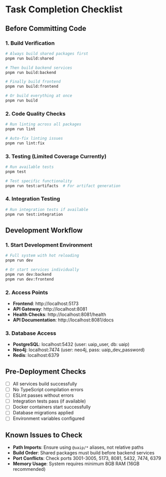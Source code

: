 # Task Completion Checklist

## Before Committing Code

### 1. Build Verification
```bash
# Always build shared packages first
pnpm run build:shared

# Then build backend services
pnpm run build:backend

# Finally build frontend
pnpm run build:frontend

# Or build everything at once
pnpm run build
```

### 2. Code Quality Checks
```bash
# Run linting across all packages
pnpm run lint

# Auto-fix linting issues
pnpm run lint:fix
```

### 3. Testing (Limited Coverage Currently)
```bash
# Run available tests
pnpm test

# Test specific functionality
pnpm run test:artifacts  # For artifact generation
```

### 4. Integration Testing
```bash
# Run integration tests if available
pnpm run test:integration
```

## Development Workflow

### 1. Start Development Environment
```bash
# Full system with hot reloading
pnpm run dev

# Or start services individually
pnpm run dev:backend
pnpm run dev:frontend
```

### 2. Access Points
- **Frontend**: http://localhost:5173
- **API Gateway**: http://localhost:8081
- **Health Checks**: http://localhost:8081/health
- **API Documentation**: http://localhost:8081/docs

### 3. Database Access
- **PostgreSQL**: localhost:5432 (user: uaip_user, db: uaip)
- **Neo4j**: localhost:7474 (user: neo4j, pass: uaip_dev_password)
- **Redis**: localhost:6379

## Pre-Deployment Checks
- [ ] All services build successfully
- [ ] No TypeScript compilation errors
- [ ] ESLint passes without errors
- [ ] Integration tests pass (if available)
- [ ] Docker containers start successfully
- [ ] Database migrations applied
- [ ] Environment variables configured

## Known Issues to Check
- **Path Imports**: Ensure using `@uaip/*` aliases, not relative paths
- **Build Order**: Shared packages must build before backend services
- **Port Conflicts**: Check ports 3001-3005, 5173, 8081, 5432, 7474, 6379
- **Memory Usage**: System requires minimum 8GB RAM (16GB recommended)